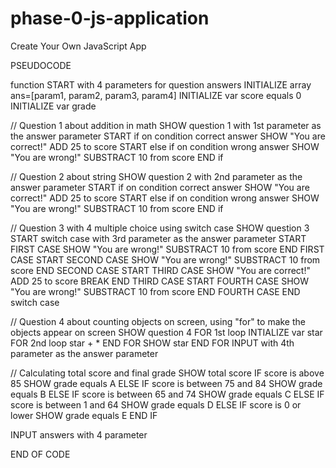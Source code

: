 # phase-0-js-application
Create Your Own JavaScript App

PSEUDOCODE

function START with 4 parameters for question answers
  INITIALIZE array ans=[param1, param2, param3, param4]
  INITIALIZE var score equals 0
  INITIALIZE var grade
  
  // Question 1 about addition in math
  SHOW question 1 with 1st parameter as the answer parameter
  START if on condition correct answer
    SHOW "You are correct!"
    ADD 25 to score
    START else if on condition wrong answer
    SHOW "You are wrong!"
    SUBSTRACT 10 from score
  END if
  
  // Question 2 about string
  SHOW question 2 with 2nd parameter as the answer parameter
  START if on condition correct answer
    SHOW "You are correct!"
    ADD 25 to score
    START else if on condition wrong answer
    SHOW "You are wrong!"
    SUBSTRACT 10 from score
  END if
  
  // Question 3 with 4 multiple choice using switch case
  SHOW question 3 
  START switch case with 3rd parameter as the answer parameter 
    START FIRST CASE 
      SHOW "You are wrong!"
      SUBSTRACT 10 from score
    END FIRST CASE
    START SECOND CASE 
      SHOW "You are wrong!"
      SUBSTRACT 10 from score
    END SECOND CASE
    START THIRD CASE 
      SHOW "You are correct!"
      ADD 25 to score
      BREAK
    END THIRD CASE
    START FOURTH CASE 
      SHOW "You are wrong!"
      SUBSTRACT 10 from score
    END FOURTH CASE
  END switch case
  
  // Question 4 about counting objects on screen, using "for" to make the objects appear on screen
  SHOW question 4
  FOR 1st loop
    INTIALIZE var star
    FOR 2nd loop
      star + *
    END FOR
    SHOW star
  END FOR
  INPUT with 4th parameter as the answer parameter
  
  // Calculating total score and final grade
  SHOW total score
  IF score is above 85
    SHOW grade equals A
  ELSE IF score is between 75 and 84
    SHOW grade equals B
  ELSE IF score is between 65 and 74
    SHOW grade equals C
  ELSE IF score is between 1 and 64
    SHOW grade equals D
  ELSE IF score is 0 or lower
    SHOW grade equals E
  END IF
  
  INPUT answers with 4 parameter
    
  
 END OF CODE
  
